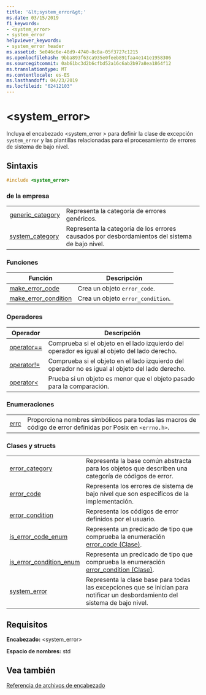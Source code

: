 ```yaml
---
title: '&lt;system_error&gt;'
ms.date: 03/15/2019
f1_keywords:
- <system_error>
- system_error
helpviewer_keywords:
- system_error header
ms.assetid: 5e046c6e-48d9-4740-8c8a-05f3727c1215
ms.openlocfilehash: 9bba893f63ca935e0feeb891faa4e141e1958306
ms.sourcegitcommit: 0ab61bc3d2b6cfbd52a16c6ab2b97a8ea1864f12
ms.translationtype: MT
ms.contentlocale: es-ES
ms.lasthandoff: 04/23/2019
ms.locfileid: "62412103"
---
```

# <a name="ltsystemerrorgt"></a>&lt;system_error&gt;

Incluya el encabezado \<system_error > para definir la clase de excepción `system_error` y las plantillas relacionadas para el procesamiento de errores de sistema de bajo nivel.

## <a name="syntax"></a>Sintaxis

```cpp
#include <system_error>
```

### <a name="objects"></a>de la empresa

|||
|-|-|
|[generic_category](../standard-library/system-error-functions.md#generic_category)|Representa la categoría de errores genéricos.|
|[system_category](../standard-library/system-error-functions.md#system_category)|Representa la categoría de los errores causados por desbordamientos del sistema de bajo nivel.|

### <a name="functions"></a>Funciones

|Función|Descripción|
|-|-|
|[make_error_code](../standard-library/system-error-functions.md#make_error_code)|Crea un objeto `error_code`.|
|[make_error_condition](../standard-library/system-error-functions.md#make_error_condition)|Crea un objeto `error_condition`.|

### <a name="operators"></a>Operadores

|Operador|Descripción|
|-|-|
|[operator==](../standard-library/system-error-operators.md#op_eq_eq)|Comprueba si el objeto en el lado izquierdo del operador es igual al objeto del lado derecho.|
|[operator!=](../standard-library/system-error-operators.md#op_neq)|Comprueba si el objeto en el lado izquierdo del operador no es igual al objeto del lado derecho.|
|[operator<](../standard-library/system-error-operators.md#op_lt)|Prueba si un objeto es menor que el objeto pasado para la comparación.|

### <a name="enumerations"></a>Enumeraciones

|||
|-|-|
|[errc](../standard-library/system-error-enums.md#errc)|Proporciona nombres simbólicos para todas las macros de código de error definidas por Posix en `<errno.h>`.|

### <a name="classes-and-structs"></a>Clases y structs

|||
|-|-|
|[error_category](../standard-library/error-category-class.md)|Representa la base común abstracta para los objetos que describen una categoría de códigos de error.|
|[error_code](../standard-library/error-code-class.md)|Representa los errores de sistema de bajo nivel que son específicos de la implementación.|
|[error_condition](../standard-library/error-condition-class.md)|Representa los códigos de error definidos por el usuario.|
|[is_error_code_enum](../standard-library/is-error-code-enum-class.md)|Representa un predicado de tipo que comprueba la enumeración [error_code (Clase)](../standard-library/error-code-class.md).|
|[is_error_condition_enum](../standard-library/is-error-condition-enum-class.md)|Representa un predicado de tipo que comprueba la enumeración [error_condition (Clase)](../standard-library/error-condition-class.md).|
|[system_error](../standard-library/system-error-class.md)|Representa la clase base para todas las excepciones que se inician para notificar un desbordamiento del sistema de bajo nivel.|

## <a name="requirements"></a>Requisitos

**Encabezado:** \<system_error>

**Espacio de nombres:** std

## <a name="see-also"></a>Vea también

[Referencia de archivos de encabezado](../standard-library/cpp-standard-library-header-files.md)<br/>
